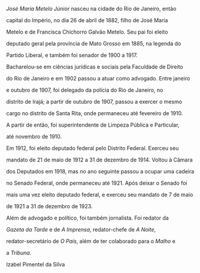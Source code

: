 

*José Maria Metelo Júnior* nasceu na cidade do Rio de Janeiro, então

capital do Império, no dia 26 de abril de 1882, filho de José Maria

Metelo e de Francisca Chichorro Galvão Metelo. Seu pai foi eleito

deputado geral pela província de Mato Grosso em 1885, na legenda do

Partido Liberal, e também foi senador de 1900 a 1917.



Bacharelou-se em ciências jurídicas e sociais pela Faculdade de Direito

do Rio de Janeiro e em 1902 passou a atuar como advogado. Entre janeiro

e outubro de 1907, foi delegado da polícia do Rio de Janeiro, no

distrito de Irajá; a partir de outubro de 1907, passou a exercer o mesmo

cargo no distrito de Santa Rita, onde permaneceu até fevereiro de 1910.

A partir de então, foi superintendente de Limpeza Pública e Particular,

até novembro de 1910.



Em 1912, foi eleito deputado federal pelo Distrito Federal. Exerceu seu

mandato de 21 de maio de 1912 a 31 de dezembro de 1914. Voltou à Câmara

dos Deputados em 1918, mas no ano seguinte passou a ocupar uma cadeira

no Senado Federal, onde permaneceu até 1921. Após deixar o Senado foi

mais uma vez eleito deputado federal, e exerceu seu mandato de 7 de maio

de 1921 a 31 de dezembro de 1923.



Além de advogado e político, foi também jornalista. Foi redator da

*Gazeta da Tarde* e de *A Imprensa*, redator-chefe de *A Noite*,

redator-secretário de *O País*, além de ter colaborado para o *Malho* e

a *Tribuna*.



Izabel Pimentel da Silva



